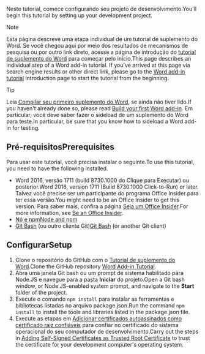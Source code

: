 <span data-ttu-id="5c16a-101">Neste tutorial, comece configurando seu projeto de desenvolvimento.</span><span class="sxs-lookup"><span data-stu-id="5c16a-101">You'll begin this tutorial by setting up your development project.</span></span> 

> [!NOTE]
> <span data-ttu-id="5c16a-p101">Esta página descreve uma etapa individual de um tutorial de suplemento do Word. Se você chegou aqui por meio dos resultados de mecanismos de pesquisa ou por outro link direto, acesse a página de introdução do [tutorial de suplemento do Word](../tutorials/word-tutorial.yml) para começar pelo início.</span><span class="sxs-lookup"><span data-stu-id="5c16a-p101">This page describes an individual step of a Word add-in tutorial. If you’ve arrived at this page via search engine results or other direct link, please go to the [Word add-in tutorial](../tutorials/word-tutorial.yml) introduction page to start the tutorial from the beginning.</span></span>

> [!TIP]
> <span data-ttu-id="5c16a-104">Leia [Compilar seu primeiro suplemento do Word](../quickstarts/word-quickstart.md?tabs=visual-studio-code), se ainda não tiver lido.</span><span class="sxs-lookup"><span data-stu-id="5c16a-104">If you haven't already done so, please read [Build your first Word add-in](../quickstarts/word-quickstart.md?tabs=visual-studio-code).</span></span> <span data-ttu-id="5c16a-105">Em particular, você deve saber fazer o sideload de um suplemento do Word para teste.</span><span class="sxs-lookup"><span data-stu-id="5c16a-105">In particular, be sure that you know how to sideload a Word add-in for testing.</span></span>

## <a name="prerequisites"></a><span data-ttu-id="5c16a-106">Pré-requisitos</span><span class="sxs-lookup"><span data-stu-id="5c16a-106">Prerequisites</span></span>

<span data-ttu-id="5c16a-107">Para usar este tutorial, você precisa instalar o seguinte.</span><span class="sxs-lookup"><span data-stu-id="5c16a-107">To use this tutorial, you need to have the following installed.</span></span> 

- <span data-ttu-id="5c16a-108">Word 2016, versão 1711 (build 8730.1000 do Clique para Executar) ou posterior.</span><span class="sxs-lookup"><span data-stu-id="5c16a-108">Word 2016, version 1711 (Build 8730.1000 Click-to-Run) or later.</span></span> <span data-ttu-id="5c16a-109">Talvez você precise ser um participante do programa Office Insider para ter essa versão.</span><span class="sxs-lookup"><span data-stu-id="5c16a-109">You might need to be an Office Insider to get this version.</span></span> <span data-ttu-id="5c16a-110">Para saber mais, confira a página [Seja um Office Insider](https://products.office.com/office-insider?tab=tab-1).</span><span class="sxs-lookup"><span data-stu-id="5c16a-110">For more information, see [Be an Office Insider](https://products.office.com/office-insider?tab=tab-1).</span></span>
- [<span data-ttu-id="5c16a-111">Nó e npm</span><span class="sxs-lookup"><span data-stu-id="5c16a-111">Node and npm</span></span>](https://nodejs.org/en/) 
- <span data-ttu-id="5c16a-112">[Git Bash](https://git-scm.com/downloads) (ou outro cliente Git)</span><span class="sxs-lookup"><span data-stu-id="5c16a-112">[Git Bash](https://git-scm.com/downloads) (or another Git client)</span></span>

## <a name="setup"></a><span data-ttu-id="5c16a-113">Configurar</span><span class="sxs-lookup"><span data-stu-id="5c16a-113">Setup</span></span>

1. <span data-ttu-id="5c16a-114">Clone o repositório do GitHub com o [Tutorial de suplemento do Word](https://github.com/OfficeDev/Word-Add-in-Tutorial).</span><span class="sxs-lookup"><span data-stu-id="5c16a-114">Clone the GitHub repository [Word Add-in Tutorial](https://github.com/OfficeDev/Word-Add-in-Tutorial).</span></span>
2. <span data-ttu-id="5c16a-115">Abra uma janela Git bash ou um prompt de sistema habilitado para Node.JS e navegue para a pasta **Iniciar** do projeto.</span><span class="sxs-lookup"><span data-stu-id="5c16a-115">Open a Git bash window, or Node.JS-enabled system prompt, and navigate to the **Start** folder of the project.</span></span>
3. <span data-ttu-id="5c16a-116">Execute o comando `npm install` para instalar as ferramentas e bibliotecas listadas no arquivo package.json.</span><span class="sxs-lookup"><span data-stu-id="5c16a-116">Run the command `npm install` to install the tools and libraries listed in the package.json file.</span></span> 
4. <span data-ttu-id="5c16a-117">Execute as etapas em [Adicionar certificados autoassinados como certificado raiz confiáveis](https://github.com/OfficeDev/generator-office/blob/master/src/docs/ssl.md) para confiar no certificado do sistema operacional do seu computador de desenvolvimento.</span><span class="sxs-lookup"><span data-stu-id="5c16a-117">Carry out the steps in [Adding Self-Signed Certificates as Trusted Root Certificate](https://github.com/OfficeDev/generator-office/blob/master/src/docs/ssl.md) to trust the certificate for your development computer's operating system.</span></span>

